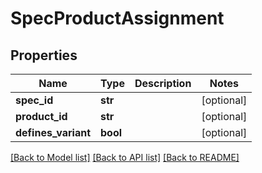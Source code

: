 # SpecProductAssignment

## Properties
Name | Type | Description | Notes
------------ | ------------- | ------------- | -------------
**spec_id** | **str** |  | [optional] 
**product_id** | **str** |  | [optional] 
**defines_variant** | **bool** |  | [optional] 

[[Back to Model list]](../README.md#documentation-for-models) [[Back to API list]](../README.md#documentation-for-api-endpoints) [[Back to README]](../README.md)


